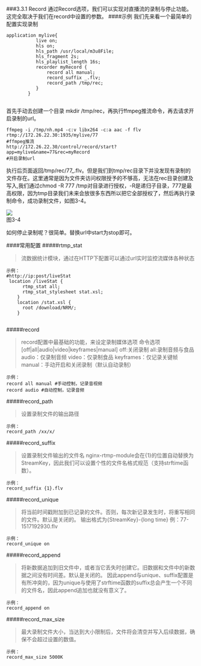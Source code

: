 ###3.3.1 Record
通过Record选项，我们可以实现对直播流的录制与停止功能。这完全取决于我们在record中设置的参数。
####示例
我们先来看一个最简单的配置实现录制
     
```
application mylive{
           live on;
           hls on;
           hls_path /usr/local/m3u8File;
           hls_fragment 2s;
           hls_playlist_length 16s;
           recorder myRecord {
               record all manual;
               record_suffix _.flv;
               record_path /tmp/rec;
           }
        }
        
```
首先手动去创建一个目录 mkdir /tmp/rec，再执行ffmpeg推流命令，再去请求开启录制的url。
```
ffmpeg -i /tmp/nh.mp4 -c:v libx264 -c:a aac -f flv rtmp://172.26.22.30:1935/mylive/77 
#ffmpeg推流
http://172.26.22.30/control/record/start?app=mylive&name=77&rec=myRecord
#开启录制url
```
执行后页面返回/tmp/rec/77_.flv。但是我们到tmp/rec目录下并没发现有录制的文件存在。这里通常是因为文件夹访问权限授予的不够高，无法在rec目录创建及写入,我们通过chmod -R 777 /tmp对目录进行授权，-R是递归子目录，777是最高权限，因为tmp目录我们未来会放很多东西所以把它全部授权了，然后再执行录制命令，成功录制文件，如图3-4。  

![](/assets/微信截图_20180125151830.png)  
图3-4  

如何停止录制呢？很简单。替换url中start为stop即可。

####常用配置
#####rtmp_stat
>流数据统计模块，通过在HTTP下配置可以通过url实时监控流媒体各种状态

```
示例：
#http://ip:post/liveStat
 location /liveStat { 
      rtmp_stat all; 
      rtmp_stat_stylesheet stat.xsl;
    }
    location /stat.xsl { 
      root /download/NRM/;
    }
    
```

#####record 
> record配置中最基础的功能，来设定录制媒体选项
 命令选项 [off|all|audio|video|keyframes|manual]
off:关闭录制
all:录制音频与食品
audio：仅录制音频
video：仅录制食品
keyframes：仅记录关键帧
manual：手动开启和关闭录制（默认自动录制）

``` 
示例：
record all manual #手动控制，记录音视频
record audio #自动控制，记录音频
```
#####record_path
>设置录制文件的输出路径

```
示例：
record_path /xx/x/
```
#####record_suffix
>设置录制文件输出的文件名
nginx-rtmp-module会在{1}的位置自动替换为StreamKey，因此我们可以设置个性的文件名格式规范（支持strftime函数）。 

```
示例：
record_suffix {1}.flv
```

#####record_unique
>将当前时间戳附加到已记录的文件。否则，每次新记录发生时，将重写相同的文件。默认是关闭的。 
输出格式为{StreamKey}-{long time} 例：77-1517192930.flv

```
示例：
record_unique on
```

#####record_append
>将新数据追加到旧文件中，或者当它丢失时创建它。旧数据和文件中的新数据之间没有时间差。默认是关闭的。
因此append与unique、suffix配置是有所冲突的，因为unique与使用了strftime函数的suffix总会产生一个不同的文件名，因此append追加也就没有意义了。

```
示例：
record_append on
```
 
#####record_max_size
>最大录制文件大小，当达到大小限制后，文件将会清空并写入后续数据，确保不会超过设置的数值。


```
示例：
record_max_size 5000K
```  





